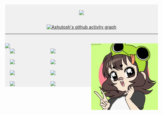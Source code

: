 <div style="background-color: #f0f0f0; padding: 20 px;">
<div align="center">
<br>
<img src="https://readme-typing-svg.demolab.com?font=Fira+Code&duration=3000&pause=100&color=228B22&center=true&vCenter=true&width=435&lines=Hi!+My+name+is+Ana;Welcome+to+my+GitHub!" align= "center">
<br>
<br>

[![Ashutosh's github activity graph](https://github-readme-activity-graph.vercel.app/graph?username=AnaJuliaSSdev&bg_color=f0f6f&color=228B22&line=228B22&point=403d3d&area=true&hide_border=true)](https://github.com/ashutosh00710/github-readme-activity-graph)

<hr>
<br>

<div style="display:inline_block;">
<img src = "https://github-readme-stats.vercel.app/api/top-langs/?username=AnaJuliaSSdev&theme=dark" height = 220 align="left">
<img src= "https://github.com/AnaJuliadSS/ImagemReadMe/blob/main/aninha.gif?raw=true" align="right" height = 220 width = 220 >
</div>

<br> 
<img align= "left" src="https://img.shields.io/badge/C%2B%2B-00599C?style=for-the-badge&logo=c%2B%2B&logoColor=white">
<img  src="https://img.shields.io/badge/JavaScript-F7DF1E?style=for-the-badge&logo=javascript&logoColor=black">
<br><br>
<img  align ="left" src="https://img.shields.io/badge/PHP-777BB4?style=for-the-badge&logo=php&logoColor=white">
<img  src="https://img.shields.io/badge/HTML5-E34F26?style=for-the-badge&logo=html5&logoColor=white"> 
<br><br>
<img  src="https://img.shields.io/badge/Node.js-43853D?style=for-the-badge&logo=node.js&logoColor=white">
<img  align ="left" src="https://img.shields.io/badge/Java-ED8B00?style=for-the-badge&logo=openjdk&logoColor=white">
<br><br>
<img align ="left" src="https://img.shields.io/badge/CSS3-1572B6?style=for-the-badge&logo=css3&logoColor=white">
<img src="https://img.shields.io/badge/MySQL-00000F?style=for-the-badge&logo=mysql&logoColor=white">
